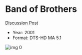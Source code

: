 # Band of Brothers

[Discussion Post](https://www.avsforum.com/threads/bass-eq-for-filtered-movies.2995212/post-57705944)

* Year: 2001
* Format: DTS-HD MA 5.1

![img 0](https://i.imgur.com/PBdbipC.jpg)

